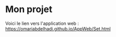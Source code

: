 # Mon projet
Voici le lien vers l'application web : 
https://omariabdelhadi.github.io/AppWeb/Set.html

